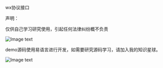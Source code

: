 wx协议接口

声明：

仅供自己学习研究使用，引起任何法律纠纷概不负责

![Image text](https://github.com/dqss/WeChat-ipad62-A16/blob/master/2019.png)

demo源码使用易语言进行开发，如需要研究源码学习，请加入我的知识星球。

![Image text](https://github.com/dqss/PadChat-SDK/raw/master/20180515211230.jpg)
